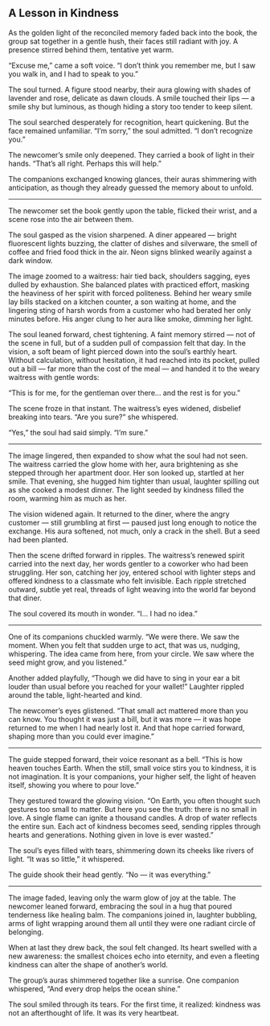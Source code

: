 ## A Lesson in Kindness

As the golden light of the reconciled memory faded back into the book, the group sat together in a gentle hush, their faces still radiant with joy. A presence stirred behind them, tentative yet warm.

“Excuse me,” came a soft voice. “I don’t think you remember me, but I saw you walk in, and I had to speak to you.”

The soul turned. A figure stood nearby, their aura glowing with shades of lavender and rose, delicate as dawn clouds. A smile touched their lips — a smile shy but luminous, as though hiding a story too tender to keep silent.

The soul searched desperately for recognition, heart quickening. But the face remained unfamiliar. “I’m sorry,” the soul admitted. “I don’t recognize you.”

The newcomer’s smile only deepened. They carried a book of light in their hands. “That’s all right. Perhaps this will help.”

The companions exchanged knowing glances, their auras shimmering with anticipation, as though they already guessed the memory about to unfold.

---

The newcomer set the book gently upon the table, flicked their wrist, and a scene rose into the air between them.

The soul gasped as the vision sharpened. A diner appeared — bright fluorescent lights buzzing, the clatter of dishes and silverware, the smell of coffee and fried food thick in the air. Neon signs blinked wearily against a dark window.

The image zoomed to a waitress: hair tied back, shoulders sagging, eyes dulled by exhaustion. She balanced plates with practiced effort, masking the heaviness of her spirit with forced politeness. Behind her weary smile lay bills stacked on a kitchen counter, a son waiting at home, and the lingering sting of harsh words from a customer who had berated her only minutes before. His anger clung to her aura like smoke, dimming her light.

The soul leaned forward, chest tightening. A faint memory stirred — not of the scene in full, but of a sudden pull of compassion felt that day. In the vision, a soft beam of light pierced down into the soul’s earthly heart. Without calculation, without hesitation, it had reached into its pocket, pulled out a bill — far more than the cost of the meal — and handed it to the weary waitress with gentle words:

“This is for me, for the gentleman over there… and the rest is for you.”

The scene froze in that instant. The waitress’s eyes widened, disbelief breaking into tears. “Are you sure?” she whispered.

“Yes,” the soul had said simply. “I’m sure.”

---

The image lingered, then expanded to show what the soul had not seen. The waitress carried the glow home with her, aura brightening as she stepped through her apartment door. Her son looked up, startled at her smile. That evening, she hugged him tighter than usual, laughter spilling out as she cooked a modest dinner. The light seeded by kindness filled the room, warming him as much as her.

The vision widened again. It returned to the diner, where the angry customer — still grumbling at first — paused just long enough to notice the exchange. His aura softened, not much, only a crack in the shell. But a seed had been planted.

Then the scene drifted forward in ripples. The waitress’s renewed spirit carried into the next day, her words gentler to a coworker who had been struggling. Her son, catching her joy, entered school with lighter steps and offered kindness to a classmate who felt invisible. Each ripple stretched outward, subtle yet real, threads of light weaving into the world far beyond that diner.

The soul covered its mouth in wonder. “I… I had no idea.”

---

One of its companions chuckled warmly. “We were there. We saw the moment. When you felt that sudden urge to act, that was us, nudging, whispering. The idea came from here, from your circle. We saw where the seed might grow, and you listened.”

Another added playfully, “Though we did have to sing in your ear a bit louder than usual before you reached for your wallet!” Laughter rippled around the table, light-hearted and kind.

The newcomer’s eyes glistened. “That small act mattered more than you can know. You thought it was just a bill, but it was more — it was hope returned to me when I had nearly lost it. And that hope carried forward, shaping more than you could ever imagine.”

---

The guide stepped forward, their voice resonant as a bell. “This is how heaven touches Earth. When the still, small voice stirs you to kindness, it is not imagination. It is your companions, your higher self, the light of heaven itself, showing you where to pour love.”

They gestured toward the glowing vision. “On Earth, you often thought such gestures too small to matter. But here you see the truth: there is no small in love. A single flame can ignite a thousand candles. A drop of water reflects the entire sun. Each act of kindness becomes seed, sending ripples through hearts and generations. Nothing given in love is ever wasted.”

The soul’s eyes filled with tears, shimmering down its cheeks like rivers of light. “It was so little,” it whispered.

The guide shook their head gently. “No — it was everything.”

---

The image faded, leaving only the warm glow of joy at the table. The newcomer leaned forward, embracing the soul in a hug that poured tenderness like healing balm. The companions joined in, laughter bubbling, arms of light wrapping around them all until they were one radiant circle of belonging.

When at last they drew back, the soul felt changed. Its heart swelled with a new awareness: the smallest choices echo into eternity, and even a fleeting kindness can alter the shape of another’s world.

The group’s auras shimmered together like a sunrise. One companion whispered, “And every drop helps the ocean shine.”

The soul smiled through its tears. For the first time, it realized: kindness was not an afterthought of life. It was its very heartbeat.

